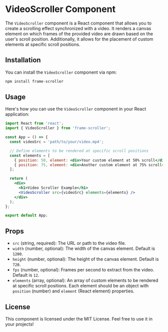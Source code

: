 # VideoScroller Component

The `VideoScroller` component is a React component that allows you to create a scrolling effect synchronized with a video. It renders a canvas element on which frames of the provided video are drawn based on the user's scroll position. Additionally, it allows for the placement of custom elements at specific scroll positions.

## Installation

You can install the `VideoScroller` component via npm:

```bash
npm install frame-scroller
```

## Usage

Here's how you can use the `VideoScroller` component in your React application:

```jsx
import React from 'react';
import { VideoScroller } from 'frame-scroller';

const App = () => {
  const videoSrc = 'path/to/your/video.mp4';

  // Define elements to be rendered at specific scroll positions
  const elements = [
    { position: 50, element: <div>Your custom element at 50% scroll</div> },
    { position: 75, element: <div>Another custom element at 75% scroll</div> },
  ];

  return (
    <div>
      <h1>Video Scroller Example</h1>
      <VideoScroller src={videoSrc} elements={elements} />
    </div>
  );
};

export default App;
```

## Props

- `src` (string, required): The URL or path to the video file.
- `width` (number, optional): The width of the canvas element. Default is `1200`.
- `height` (number, optional): The height of the canvas element. Default is `720`.
- `fps` (number, optional): Frames per second to extract from the video. Default is `12`.
- `elements` (array, optional): An array of custom elements to be rendered at specific scroll positions. Each element should be an object with `position` (number) and `element` (React element) properties.


## License

This component is licensed under the MIT License. Feel free to use it in your projects!